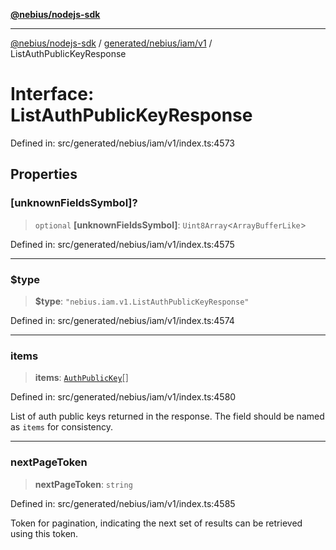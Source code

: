 [**@nebius/nodejs-sdk**](../../../../../README.md)

***

[@nebius/nodejs-sdk](../../../../../README.md) / [generated/nebius/iam/v1](../README.md) / ListAuthPublicKeyResponse

# Interface: ListAuthPublicKeyResponse

Defined in: src/generated/nebius/iam/v1/index.ts:4573

## Properties

### \[unknownFieldsSymbol\]?

> `optional` **\[unknownFieldsSymbol\]**: `Uint8Array`\<`ArrayBufferLike`\>

Defined in: src/generated/nebius/iam/v1/index.ts:4575

***

### $type

> **$type**: `"nebius.iam.v1.ListAuthPublicKeyResponse"`

Defined in: src/generated/nebius/iam/v1/index.ts:4574

***

### items

> **items**: [`AuthPublicKey`](AuthPublicKey.md)[]

Defined in: src/generated/nebius/iam/v1/index.ts:4580

List of auth public keys returned in the response. The field should be named as `items` for consistency.

***

### nextPageToken

> **nextPageToken**: `string`

Defined in: src/generated/nebius/iam/v1/index.ts:4585

Token for pagination, indicating the next set of results can be retrieved using this token.
